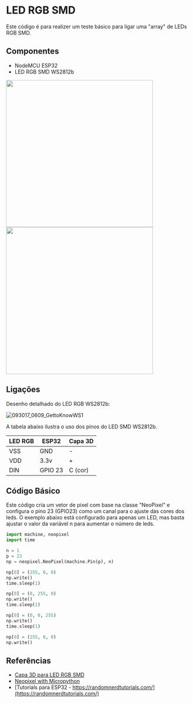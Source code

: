 # LED RGB SMD

Este código é para realizer um teste básico para ligar uma "array" de LEDs RGB SMD.  

## Componentes 
* NodeMCU ESP32 
* LED RGB SMD WS2812b 

 

<img src="https://user-images.githubusercontent.com/19957124/199511407-44272aba-0163-4ffd-b9f7-639ee960c1fa.jpeg" width="400">


<img src="https://user-images.githubusercontent.com/19957124/199524886-7dc157a6-627d-4e3a-b486-90b4f6fadc37.jpeg" width="400">

## Ligações 

Desenho detalhado do LED RGB WS2812b: 

![093017_0609_GettoKnowWS1](https://user-images.githubusercontent.com/19957124/199502971-574e33a6-bc33-44f6-bb2f-d268cd71f303.png)



 
A tabela abaixo ilustra o uso dos pinos do LED SMD WS2812b. 

| LED RGB | ESP32 | Capa 3D |
| --------------- | --------------- | --------------- | 
| VSS  | GND  |  - |
| VDD | 3.3v | + | 
| DIN  | GPIO 23 | C (cor) |  

## Código Básico 

Este código cria um vetor de pixel com base na classe "NeoPixel" e configura o pino 23 (GPIO23) como um canal para o ajuste das cores dos leds. O exemplo abaixo está configurado para apenas um LED, mas basta ajustar o valor da variável n para aumentar o número de leds.   

```python 
import machine, neopixel
import time

n = 1
p = 23
np = neopixel.NeoPixel(machine.Pin(p), n)

np[0] = (255, 0, 0)
np.write()
time.sleep(1)

np[0] = (0, 255, 0)
np.write()
time.sleep(1)

np[0] = (0, 0, 255)
np.write()
time.sleep(1)

np[0] = (255, 0, 0)
np.write()
```
 
## Referências 
* [Capa 3D para LED RGB SMD](https://youtu.be/36GOA4zXLVs)
* [Neopixel with Micropython](https://docs.micropython.org/en/latest/esp8266/tutorial/neopixel.html) 
* [Tutorials para ESP32 - https://randomnerdtutorials.com/](https://randomnerdtutorials.com/) 
